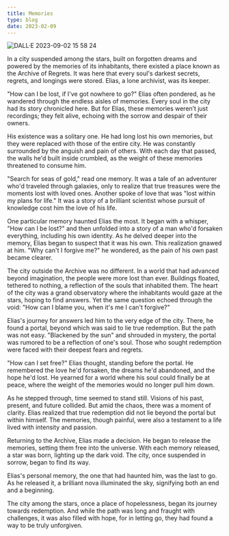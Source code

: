 ```yaml
---
title: Memories
type: blog
date: 2023-02-09
---
```


![DALL·E 2023-09-02 15 58 24](https://github.com/gnpashi/blog/assets/25707933/5ba63e77-0782-44fd-a17b-98ff881818f3)

In a city suspended among the stars, built on forgotten dreams and powered by the memories of its inhabitants, there existed a place known as the Archive of Regrets. It was here that every soul's darkest secrets, regrets, and longings were stored. Elias, a lone archivist, was its keeper.

"How can I be lost, if I've got nowhere to go?" Elias often pondered, as he wandered through the endless aisles of memories. Every soul in the city had its story chronicled here. But for Elias, these memories weren’t just recordings; they felt alive, echoing with the sorrow and despair of their owners.

His existence was a solitary one. He had long lost his own memories, but they were replaced with those of the entire city. He was constantly surrounded by the anguish and pain of others. With each day that passed, the walls he'd built inside crumbled, as the weight of these memories threatened to consume him.

"Search for seas of gold," read one memory. It was a tale of an adventurer who'd traveled through galaxies, only to realize that true treasures were the moments lost with loved ones. Another spoke of love that was "lost within my plans for life." It was a story of a brilliant scientist whose pursuit of knowledge cost him the love of his life.

One particular memory haunted Elias the most. It began with a whisper, "How can I be lost?" and then unfolded into a story of a man who'd forsaken everything, including his own identity. As he delved deeper into the memory, Elias began to suspect that it was his own. This realization gnawed at him. "Why can't I forgive me?" he wondered, as the pain of his own past became clearer.

The city outside the Archive was no different. In a world that had advanced beyond imagination, the people were more lost than ever. Buildings floated, tethered to nothing, a reflection of the souls that inhabited them. The heart of the city was a grand observatory where the inhabitants would gaze at the stars, hoping to find answers. Yet the same question echoed through the void: "How can I blame you, when it's me I can't forgive?"

Elias's journey for answers led him to the very edge of the city. There, he found a portal, beyond which was said to lie true redemption. But the path was not easy. "Blackened by the sun" and shrouded in mystery, the portal was rumored to be a reflection of one's soul. Those who sought redemption were faced with their deepest fears and regrets.

"How can I set free?" Elias thought, standing before the portal. He remembered the love he'd forsaken, the dreams he'd abandoned, and the hope he'd lost. He yearned for a world where his soul could finally be at peace, where the weight of the memories would no longer pull him down.

As he stepped through, time seemed to stand still. Visions of his past, present, and future collided. But amid the chaos, there was a moment of clarity. Elias realized that true redemption did not lie beyond the portal but within himself. The memories, though painful, were also a testament to a life lived with intensity and passion.

Returning to the Archive, Elias made a decision. He began to release the memories, setting them free into the universe. With each memory released, a star was born, lighting up the dark void. The city, once suspended in sorrow, began to find its way.

Elias's personal memory, the one that had haunted him, was the last to go. As he released it, a brilliant nova illuminated the sky, signifying both an end and a beginning.

The city among the stars, once a place of hopelessness, began its journey towards redemption. And while the path was long and fraught with challenges, it was also filled with hope, for in letting go, they had found a way to be truly unforgiven.
